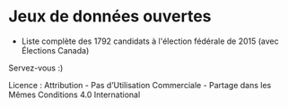 Jeux de données ouvertes
=========

- Liste complète des 1792 candidats à l'élection fédérale de 2015 (avec Élections Canada)

Servez-vous :)


Licence : Attribution - Pas d’Utilisation Commerciale - Partage dans les Mêmes Conditions 4.0 International